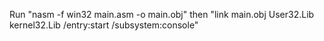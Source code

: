 Run "nasm -f win32 main.asm -o main.obj" then "link main.obj User32.Lib kernel32.Lib /entry:start /subsystem:console"
